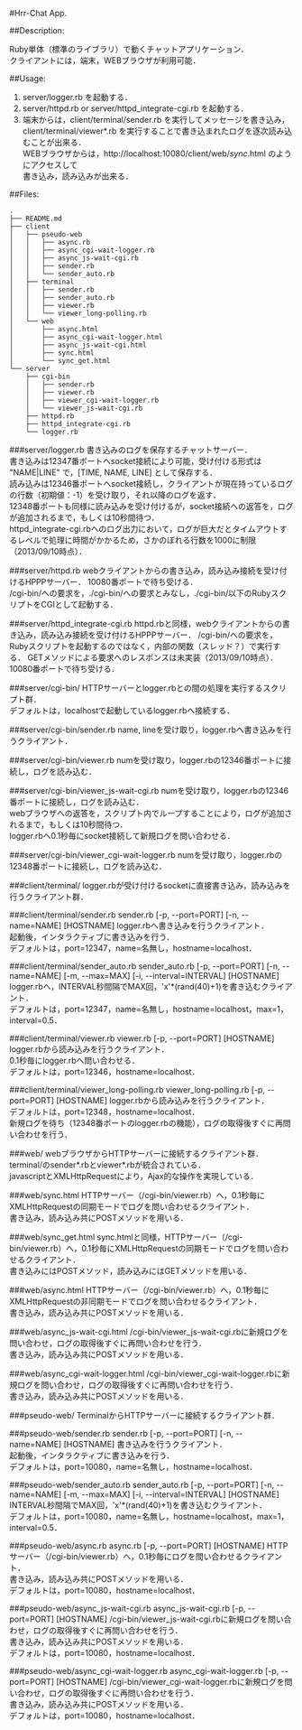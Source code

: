 #Hrr-Chat App.


##Description:

Ruby単体（標準のライブラリ）で動くチャットアプリケーション．  
クライアントには，端末，WEBブラウザが利用可能．


##Usage:

1. server/logger.rb を起動する．
2. server/httpd.rb or server/httpd_integrate-cgi.rb を起動する．
3. 端末からは，client/terminal/sender.rb を実行してメッセージを書き込み，  
   client/terminal/viewer*.rb を実行することで書き込まれたログを逐次読み込むことが出来る．  
   WEBブラウザからは，http://localhost:10080/client/web/*sync*.html のようにアクセスして  
   書き込み，読み込みが出来る．


##Files:

    .
    ├── README.md
    ├── client
    │   ├── pseudo-web
    │   │   ├── async.rb
    │   │   ├── async_cgi-wait-logger.rb
    │   │   ├── async_js-wait-cgi.rb
    │   │   ├── sender.rb
    │   │   └── sender_auto.rb
    │   ├── terminal
    │   │   ├── sender.rb
    │   │   ├── sender_auto.rb
    │   │   ├── viewer.rb
    │   │   └── viewer_long-polling.rb
    │   └── web
    │       ├── async.html
    │       ├── async_cgi-wait-logger.html
    │       ├── async_js-wait-cgi.html
    │       ├── sync.html
    │       └── sync_get.html
    └── server
        ├── cgi-bin
        │   ├── sender.rb
        │   ├── viewer.rb
        │   ├── viewer_cgi-wait-logger.rb
        │   └── viewer_js-wait-cgi.rb
        ├── httpd.rb
        ├── httpd_integrate-cgi.rb
        └── logger.rb

###server/logger.rb
書き込みのログを保存するチャットサーバー．  
書き込みは12347番ポートへsocket接続により可能，受け付ける形式は "NAME|LINE" で，[TIME, NAME, LINE] として保存する．  
読み込みは12346番ポートへsocket接続し，クライアントが現在持っているログの行数（初期値：-1）を受け取り，それ以降のログを返す．  
12348番ポートも同様に読み込みを受け付けるが，socket接続への返答を，ログが追加されるまで，もしくは10秒間待つ．  
httpd_integrate-cgi.rbへのログ出力において，ログが巨大だとタイムアウトするレベルで処理に時間がかかるため，さかのぼれる行数を1000に制限（2013/09/10時点）．
	
###server/httpd.rb
webクライアントからの書き込み，読み込み接続を受け付けるHPPPサーバー．
10080番ポートで待ち受ける．  
/cgi-bin/への要求を，./cgi-bin/への要求とみなし，./cgi-bin/以下のRubyスクリプトをCGIとして起動する．  

###server/httpd_integrate-cgi.rb
httpd.rbと同様，webクライアントからの書き込み，読み込み接続を受け付けるHPPPサーバー．
/cgi-bin/への要求を，Rubyスクリプトを起動するのではなく，内部の関数（スレッド？）で実行する．
GETメソッドによる要求へのレスポンスは未実装（2013/09/10時点）．
10080番ポートで待ち受ける．

###server/cgi-bin/
HTTPサーバーとlogger.rbとの間の処理を実行するスクリプト群．  
デフォルトは，localhostで起動しているlogger.rbへ接続する．

###server/cgi-bin/sender.rb
name, lineを受け取り，logger.rbへ書き込みを行うクライアント．

###server/cgi-bin/viewer.rb
numを受け取り，logger.rbの12346番ポートに接続し，ログを読み込む．

###server/cgi-bin/viewer_js-wait-cgi.rb
numを受け取り，logger.rbの12346番ポートに接続し，ログを読み込む．  
webブラウザへの返答を，スクリプト内でループすることにより，ログが追加されるまで，もしくは10秒間待つ．  
logger.rbへ0.1秒毎にsocket接続して新規ログを問い合わせる．

###server/cgi-bin/viewer_cgi-wait-logger.rb
numを受け取り，logger.rbの12348番ポートに接続し，ログを読み込む．

###client/terminal/
logger.rbが受け付けるsocketに直接書き込み，読み込みを行うクライアント群．

###client/terminal/sender.rb
    sender.rb [-p, --port=PORT] [-n, --name=NAME] [HOSTNAME]
logger.rbへ書き込みを行うクライアント．  
起動後，インタラクティブに書き込みを行う．  
デフォルトは，port=12347，name=名無し，hostname=localhost．

###client/terminal/sender_auto.rb
    sender_auto.rb [-p, --port=PORT] [-n, --name=NAME] [-m, --max=MAX] [-i, --interval=INTERVAL] [HOSTNAME]
logger.rbへ，INTERVAL秒間隔でMAX回，'x'*(rand(40)+1)を書き込むクライアント．  
デフォルトは，port=12347，name=名無し，hostname=localhost，max=1，interval=0.5．

###client/terminal/viewer.rb
    viewer.rb [-p, --port=PORT] [HOSTNAME]
logger.rbから読み込みを行うクライアント．  
0.1秒毎にlogger.rbへ問い合わせる．  
デフォルトは，port=12346，hostname=localhost．

###client/terminal/viewer_long-polling.rb
    viewer_long-polling.rb [-p, --port=PORT] [HOSTNAME]
logger.rbから読み込みを行うクライアント．  
デフォルトは，port=12348，hostname=localhost．  
新規ログを待ち（12348番ポートのlogger.rbの機能），ログの取得後すぐに再問い合わせを行う．

###web/
webブラウザからHTTPサーバーに接続するクライアント群．  
terminal/のsender*.rbとviewer*.rbが統合されている．  
javascriptとXMLHttpRequestにより，Ajax的な操作を実現している．

###web/sync.html
HTTPサーバー（/cgi-bin/viewer.rb）へ，0.1秒毎にXMLHttpRequestの同期モードでログを問い合わせるクライアント．  
書き込み，読み込み共にPOSTメソッドを用いる．

###web/sync_get.html
sync.htmlと同様，HTTPサーバー（/cgi-bin/viewer.rb）へ，0.1秒毎にXMLHttpRequestの同期モードでログを問い合わせるクライアント．  
書き込みにはPOSTメソッド，読み込みにはGETメソッドを用いる．

###web/async.html
HTTPサーバー（/cgi-bin/viewer.rb）へ，0.1秒毎にXMLHttpRequestの非同期モードでログを問い合わせるクライアント．  
書き込み，読み込み共にPOSTメソッドを用いる．

###web/async_js-wait-cgi.html
/cgi-bin/viewer_js-wait-cgi.rbに新規ログを問い合わせ，ログの取得後すぐに再問い合わせを行う．  
書き込み，読み込み共にPOSTメソッドを用いる．

###web/async_cgi-wait-logger.html
/cgi-bin/viewer_cgi-wait-logger.rbに新規ログを問い合わせ，ログの取得後すぐに再問い合わせを行う．  
書き込み，読み込み共にPOSTメソッドを用いる．

###pseudo-web/
TerminalからHTTPサーバーに接続するクライアント群．

###pseudo-web/sender.rb
    sender.rb [-p, --port=PORT] [-n, --name=NAME] [HOSTNAME]
書き込みを行うクライアント．  
起動後，インタラクティブに書き込みを行う．  
デフォルトは，port=10080，name=名無し，hostname=localhost．

###pseudo-web/sender_auto.rb
    sender_auto.rb [-p, --port=PORT] [-n, --name=NAME] [-m, --max=MAX] [-i, --interval=INTERVAL] [HOSTNAME]
INTERVAL秒間隔でMAX回，'x'*(rand(40)+1)を書き込むクライアント．  
デフォルトは，port=10080，name=名無し，hostname=localhost，max=1，interval=0.5．

###pseudo-web/async.rb
    async.rb [-p, --port=PORT] [HOSTNAME]
HTTPサーバー（/cgi-bin/viewer.rb）へ，0.1秒毎にログを問い合わせるクライアント．  
書き込み，読み込み共にPOSTメソッドを用いる．  
デフォルトは，port=10080，hostname=localhost．

###pseudo-web/async_js-wait-cgi.rb
    async_js-wait-cgi.rb [-p, --port=PORT] [HOSTNAME]
/cgi-bin/viewer_js-wait-cgi.rbに新規ログを問い合わせ，ログの取得後すぐに再問い合わせを行う．  
書き込み，読み込み共にPOSTメソッドを用いる．  
デフォルトは，port=10080，hostname=localhost．

###pseudo-web/async_cgi-wait-logger.rb
    async_cgi-wait-logger.rb [-p, --port=PORT] [HOSTNAME]
/cgi-bin/viewer_cgi-wait-logger.rbに新規ログを問い合わせ，ログの取得後すぐに再問い合わせを行う．  
書き込み，読み込み共にPOSTメソッドを用いる．  
デフォルトは，port=10080，hostname=localhost．

